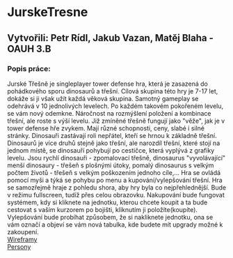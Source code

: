 # JurskeTresne
## Vytvořili: Petr Rídl, Jakub Vazan, Matěj Blaha - OAUH 3.B  
  
### Popis práce:  
Jurské Třešně je singleplayer tower defense hra, která je zasazená do pohádkového sporu dinosaurů a třešní. Cílová skupina této hry je 7-17 let, dokáže si ji však užít každá věková skupina. Samotný gameplay se odehrává v 10 jednolivých levelech. Po každém takovém pokořeném levelu, se vám nový odemkne. Náročnost na rozmýšlení položení a kombinace třešní, ale roste s výší levelu. Již zmíněné třešně fungují jako "věže", jak je v tower defense hře zvykem. Mají různé schopnosti, ceny, slabé i silné stránky. Dinosauři zastávají roli nepřátel, kteří se hrnou k základně třešní. Dinosaurů je více druhů stejně jako třešní, ale narozdíl třešní, které stojí na jednom místě, se dinosauří pohybují po cestičce, která vyplývá z grafiky levelu. Jsou rychlí dinosauři - zpomalovací třešně, dinosaurus "vyvolávající" menší dinosaury - třešeň s plošnými útoky, pomalý dinosaurus s velkým počtem životů - třešeň s velkým poškozením jednoho cíle,...
Hra se ovládá pomocí myši a týká se pohybu po menu a kupování/vylepšování třešní. Hra se samozřejmě hraje z pohledu shora, aby hry byla co nejpřehlednější. Bude v režimu fullscreen, tudíž přes celou obrazovku. Nakupování bude fungovat systémem, kdy si kliknete na jednotku, kterou chcete koupit a ta bude cestovat s vaším kurzorem po bojišti, kliknutím ji položíte(koupíte). Vylepšování bude probíhat způsobem, že si nakliknete jednotku, ona se vám označí a objeví se vám nová tabulka, kde budete mít upgrady možné k zakoupení.  
[Wireframy](https://github.com/PetrRidl/JurskeTresne/tree/main/doc/UI)  
[Persony](https://github.com/PetrRidl/JurskeTresne/blob/main/doc/persony.md)
